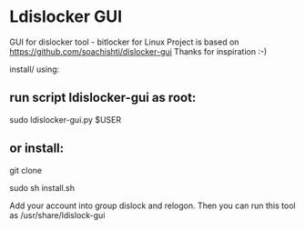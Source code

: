 # Ldislocker GUI

GUI for dislocker tool - bitlocker for Linux
Project is based on https://github.com/soachishti/dislocker-gui
Thanks for inspiration :-)

install/ using:


## run script ldislocker-gui as root:

sudo ldislocker-gui.py $USER

## or install:

git clone

sudo sh install.sh

Add your account into group dislock and relogon.
Then you can run this tool as /usr/share/ldislock-gui



